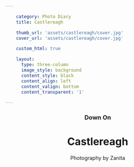 ```yaml
---

    category: Photo Diary
    title: Castlereagh

    thumb_url: 'assets/castlereagh/cover.jpg'
    cover_url: 'assets/castlereagh/cover.jpg'

    custom_html: true

    layout:
      type: three-column
      image_style: background
      content_style: black
      content_align: left
      content_valign: bottom
      content_transparent: '1'

---
```


<figure class="cover-area image" style="background-image: url({{ cover.url }})"></figure>
<div class="content">
  <header>
    <div class="wrapper">
      <h3 class='subtitle'>Down On</h3>
      <h1 class="title">Castlereagh</h1>
      <p class="by-line">Photography by Zanita</p>
    </div>
  </header>
</div>
